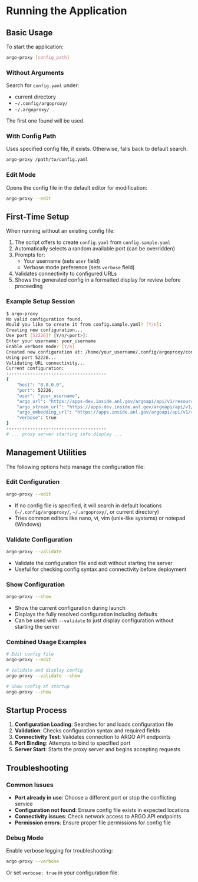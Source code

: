 # Running the Application

## Basic Usage

To start the application:

```bash
argo-proxy [config_path]
```

### Without Arguments

Search for `config.yaml` under:

- current directory
- `~/.config/argoproxy/`
- `~/.argoproxy/`

The first one found will be used.

### With Config Path

Uses specified config file, if exists. Otherwise, falls back to default search.

```bash
argo-proxy /path/to/config.yaml
```

### Edit Mode

Opens the config file in the default editor for modification:

```bash
argo-proxy --edit
```

## First-Time Setup

When running without an existing config file:

1. The script offers to create `config.yaml` from `config.sample.yaml`
2. Automatically selects a random available port (can be overridden)
3. Prompts for:
   - Your username (sets `user` field)
   - Verbose mode preference (sets `verbose` field)
4. Validates connectivity to configured URLs
5. Shows the generated config in a formatted display for review before proceeding

### Example Setup Session

```bash
$ argo-proxy
No valid configuration found.
Would you like to create it from config.sample.yaml? [Y/n]:
Creating new configuration...
Use port [52226]? [Y/n/<port>]:
Enter your username: your_username
Enable verbose mode? [Y/n]
Created new configuration at: /home/your_username/.config/argoproxy/config.yaml
Using port 52226...
Validating URL connectivity...
Current configuration:
--------------------------------------
{
    "host": "0.0.0.0",
    "port": 52226,
    "user": "your_username",
    "argo_url": "https://apps-dev.inside.anl.gov/argoapi/api/v1/resource/chat/",
    "argo_stream_url": "https://apps-dev.inside.anl.gov/argoapi/api/v1/resource/streamchat/",
    "argo_embedding_url": "https://apps.inside.anl.gov/argoapi/api/v1/resource/embed/",
    "verbose": true
}
--------------------------------------
# ... proxy server starting info display ...
```

## Management Utilities

The following options help manage the configuration file:

### Edit Configuration

```bash
argo-proxy --edit
```

- If no config file is specified, it will search in default locations (`~/.config/argoproxy/`, `~/.argoproxy/`, or current directory)
- Tries common editors like nano, vi, vim (unix-like systems) or notepad (Windows)

### Validate Configuration

```bash
argo-proxy --validate
```

- Validate the configuration file and exit without starting the server
- Useful for checking config syntax and connectivity before deployment

### Show Configuration

```bash
argo-proxy --show
```

- Show the current configuration during launch
- Displays the fully resolved configuration including defaults
- Can be used with `--validate` to just display configuration without starting the server

### Combined Usage Examples

```bash
# Edit config file
argo-proxy --edit

# Validate and display config
argo-proxy --validate --show

# Show config at startup
argo-proxy --show
```

## Startup Process

1. **Configuration Loading**: Searches for and loads configuration file
2. **Validation**: Checks configuration syntax and required fields
3. **Connectivity Test**: Validates connection to ARGO API endpoints
4. **Port Binding**: Attempts to bind to specified port
5. **Server Start**: Starts the proxy server and begins accepting requests

## Troubleshooting

### Common Issues

- **Port already in use**: Choose a different port or stop the conflicting service
- **Configuration not found**: Ensure config file exists in expected locations
- **Connectivity issues**: Check network access to ARGO API endpoints
- **Permission errors**: Ensure proper file permissions for config file

### Debug Mode

Enable verbose logging for troubleshooting:

```bash
argo-proxy --verbose
```

Or set `verbose: true` in your configuration file.
